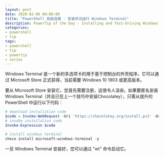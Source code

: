 ```yaml
---
layout: post
date: 2020-02-06 00:00:00
title: "PowerShell 技能连载 - 安装并试运行 Windows Terminal"
description: PowerTip of the Day - Installing and Test-Driving Windows Terminal
categories:
- powershell
- tip
tags:
- powershell
- tip
- powertip
- series
---
```

Windows Terminal 是一个新的多选项卡的用于基于控制台的外壳程序。它可以通过 Microsoft Store 正式获得，当前需要 Windows 10 1903 或更高版本。

要从 Microsoft Store 安装它，您首先需要注册，这很令人沮丧。如果要匿名安装 Windows Terminal（并且已在上一个技巧中安装Chocolatey），只需从提升的 PowerShell 中运行以下代码：

```powershell
# download installation code
$code = Invoke-WebRequest -Uri 'https://chocolatey.org/install.ps1' -UseBasicParsing
# invoke installation code
Invoke-Expression $code

# install windows terminal
choco install microsoft-windows-terminal -y
```

一旦 Windows Terminal 安装好，您可以通过 "wt" 命令启动它。

<!--本文国际来源：[Installing and Test-Driving Windows Terminal](https://community.idera.com/database-tools/powershell/powertips/b/tips/posts/installing-and-test-driving-windows-terminal)-->

